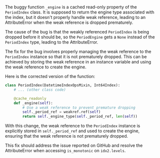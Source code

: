 The buggy function `_engine` is a cached read-only property of the `PeriodIndex` class. It is supposed to return the engine type associated with the index, but it doesn't properly handle weak reference, leading to an AttributeError when the weak reference is dropped prematurely.

The cause of the bug is that the weakly referenced `PeriodIndex` is being dropped before it should be, so the `PeriodEngine` gets a `None` instead of the `PeriodIndex` type, leading to the AttributeError.

The fix for the bug involves properly managing the weak reference to the `PeriodIndex` instance so that it is not prematurely dropped. This can be achieved by storing the weak reference in an instance variable and using the weak reference to create the engine.

Here is the corrected version of the function:

```python
class PeriodIndex(DatetimeIndexOpsMixin, Int64Index):
    # ... (other class code)

    @cache_readonly
    def _engine(self):
        # Use a weak reference to prevent premature dropping
        self._period_ref = weakref.ref(self)
        return self._engine_type(self._period_ref, len(self))
```

With this change, the weak reference to the `PeriodIndex` instance is explicitly stored in `self._period_ref` and used to create the engine, ensuring that the weak reference is not prematurely dropped.

This fix should address the issue reported on GitHub and resolve the AttributeError when accessing `is_monotonic` on `idx2.levels`.